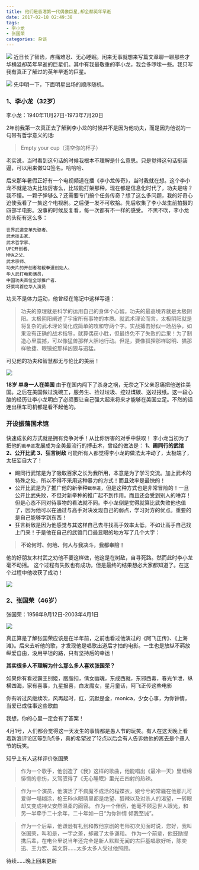 ```yaml
---
title: 他们是香港第一代偶像巨星,却全都英年早逝
date: 2017-02-18 02:49:38
tags:
- 李小龙
- 张国荣
categories: 杂谈
---
```

![](http://oe3vwrk94.bkt.clouddn.com/bruce-website.png)
近日长了智齿，疼痛难忍、无心睡眠。闲来无事就想来写篇文章聊一聊那些才华横溢却英年早逝的巨星们。其中有我最敬重的李小龙，我会多啰嗦一些。我只写我有真正了解过的英年早逝的巨星。
<!-- more -->

![](http://oe3vwrk94.bkt.clouddn.com/%E6%9D%8E%E5%B0%8F%E9%BE%99.jpg)
先申明一下，下面明星出场的顺序随机。

### 1、李小龙（32岁）

李小龙：1940年11月27日-1973年7月20日

2年前我第一次真正去了解到李小龙的时候并不是因为他功夫，而是因为他说的一句带有哲学意义的话:
>   Empty your cup（清空你的杯子）

老实说，当时看到这句话的时候我根本不理解是什么意思。只是觉得这句话挺装逼，可以用来做QQ签名。哈哈哈、

后来那年暑假正好有一个电视频道在播《李小龙传奇》，当时我就在想。这个李小龙不就是功夫比较厉害么，比较能打架那种。现在都是信息化时代了，功夫是啥？我不懂。一颗子弹够么？还需要专门搞个任务传奇？想了这么多问题，我的好奇心迫使我看了一集这个电视剧。之后便一发不可收拾。先后收集了李小龙生前拍摄的四部半电影。没事的时候反复看，每一次都有不一样的感受。
不黑不吹，李小龙的头衔有这么多：
```
世界武道变革先驱者、
武术技击家、
武术哲学家、
UFC开创者、
MMA之父、
武术宗师、
功夫片的开创者和截拳道创始人、
华人武打电影演员，
中国功夫首位全球推广者、
好莱坞首位华人演员
```
功夫不是体力运动，他曾经在笔记中这样写道：
> 功夫的原理就是科学的运用自己的身体个心智。功夫的最高境界就是太极阴阳。太极阴阳阐述了宇宙所有事物的本质。就武术理论而言，太极阴阳就是将复杂的武术理论简化成简单的攻和守两个字。实战搏击好似一场战争，如果没有正确的战术指导，就算偶获小胜，但最终免不了失败的后果！为了制造心里震撼，可以像猛兽那样大胆地行动。但是，要像狐狸那样聪明、猫那样敏捷、眼镜蛇那样凶狠与迅猛。


可见他的功夫和智慧都无与伦比的美丽！

![](http://p1.bpimg.com/567571/f8a8e3c9d5ddcdc4.jpg)

**18岁 单身一人在美国**
由于在国内闯下了杀身之祸，无奈之下父亲忍痛把他送往美国。之后在美国做过洗碗工，服务生、捡过垃圾、挖过煤碳、送过报纸。这一段心酸的经历让李小龙明白了必须要让自己强大起来将来才能够在美国立足。不然的话连出租车司机都是看不起他的。


### 开设振藩国术馆
快速成长的方式就是拥有竞争对手！从比你厉害的对手中获取！
李小龙当初为了把他的`截拳道`发展成为全美最流行的搏击术，曾经的做法是：
<b>1、踢同行的武馆</b>
<b>2、公开比武</b>
<b>3、狂言树敌</b>
可能所有人都觉得李小龙的做法太冲动了，太极端了，太狂妄自大了！
- 踢同行武馆是为了吸取百家之长为我所用，本意是为了学习交流。加上武术的特殊之处，所以不得不采用这种暴力的方式！而且效率是最快的！
- 公开比武是为了推广他的新拳种`截拳道`，但是这种方式也是非常冒险的！一旦公开比武失败，不但对新拳种的推广起不到作用。而且还会受到别人的唾弃！但是心态不同对待事物的看法就不同。李小龙倒是觉得就算比武失败他也值了，因为他可以在通过与高手对决发现自己的弱点，学习对方的优点。重要的是自己能够学到东西！
- 狂言树敌是因为他感觉与其这样自己去寻找高手效率太低，不如让高手自己找上门来！于是他在自己的武馆门口最显眼的地方写了几个大字：
> **不论何时、何地、何人与我决斗，我都奉陪！**

他的好朋友木村武之劝他不要这样做，他这是在树敌，自寻死路。然而此时李小龙毫不动摇。
这个过程有失败也有成功，但是最终的结果想必大家都知道了。在这个过程中他收获了成功！

![](http://i1.piimg.com/567571/55876233e7349dff.gif)



### 2、张国荣（46岁）
张国荣：1956年9月12日-2003年4月1日

![](http://oe3vwrk94.bkt.clouddn.com/%E5%BC%A0%E5%9B%BD%E8%8D%A3.jpg)

真正算是了解张国荣应该是在半年前，之前也看过他演过的《阿飞正传》、《上海滩》。后来去听他的歌，才发现他是唱歌出道后才拍的电影。一生也是放纵不羁放纵爱自由，没用平坦的路，只有坚持后的幸运！

**其实很多人不理解为什么那么多人喜欢张国荣？**

如果你有看过霸王别姬，胭脂扣，倩女幽魂，东成西就，东邪西毒，春光乍泄，纵横四海，家有喜事，九星报喜，白发魔女，星月童话，阿飞正传这些电影

你有听过风继续吹，风再起时，红，沉默是金，monica，少女心事，为你钟情，当爱已成往事这些歌曲

我想，你的心里一定会有了答案！

4月1号，人们都会觉得这一天发生的事情都是愚人节的玩笑。有人在这天晚上看着新浪评论区等到1点多，真的希望过了12点以后会有人告诉她他的离去是个愚人节的玩笑。 

知乎上有人这样评价张国荣
> 作为一个歌手，他创造了《我》这样的歌曲，他能唱出《最冷一天》里缠绵悱恻的悲伤，又驾驭得了《无心睡眠》里光芒四射的热辣。

> 作为一个演员，他演活了不疯魔不成活的程蝶衣，娘兮兮的常骚在他那儿可爱得一塌糊涂，枪王Rick眼睛里都是绝望、狠辣以及对杀人的渴望，一转眼却又变成神父安然温柔的面容。
作为一个伴侣，他毫不顾忌世人眼光，和另一半牵手二十余年，二十年如一日“为你钟情 倾我至诚”。

> 作为一个后辈，他谦逊有礼到和教他京剧的老师初次见面时说，您好，我叫张国荣，叫和是，一字之差，却藏了太多谦和。
作为一个前辈，他鼓励提携后辈，在电台里说当年还完全是新人默默无闻的古巨基唱歌好听，陈奕迅、王力宏、莫文蔚……太多太多人受过他照顾。





待续......晚上回来更新